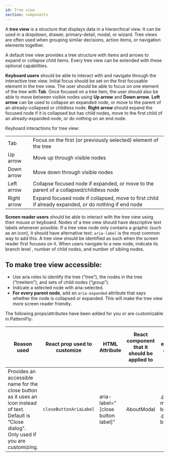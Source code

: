 ```yaml
---
id: Tree view
section: components
---
```


A **tree view** is a structure that displays data in a hierarchical view. It can be used in a dropdown, drawer, primary-detail, modal, or wizard. Tree views are often used when grouping similar decisions, action items, or navigation elements together.

A default tree view provides a tree structure with items and arrows to expand or collapse child items. Every tree view can be extended with these optional capabilities.

**Keyboard users** should be able to interact with and navigate through the interactive tree view. Initial focus should be set on the first focusable element in the tree view. The user should be able to focus on one element of the tree with **Tab**. Once focused on a tree item, the user should also be able to move between visible nodes using **Up arrow** and **Down arrow**. **Left arrow** can be used to collapse an expanded node, or move to the parent of an already-collapsed or childless node. **Right arrow** should expand the focused node if it is collapsed but has child nodes, move to the first child of an already-expanded node, or do nothing on an end node.

Keyboard interactions for tree view:

|  |  |
| -- | -- |
| Tab | Focus on the first (or previously selected) element of the tree |
| Up arrow | Move up through visible nodes |
| Down arrow | Move down through visible nodes |
| Left arrow | Collapse focused node if expanded, or move to the parent of a collapsed/childless node |
| Right arrow | Expand focused node if collapsed, move to first child if already expanded, or do nothing if end node |

**Screen reader users** should be able to interact with the tree view using their mouse or keyboard. Nodes of a tree view should have descriptive text labels whenever possible. If a tree view node only contains a graphic (such as an icon), it should have alternative text: `aria-label` is the most common way to add this. A tree view should be identified as such when the screen reader first focuses on it. When users navigate to a new node, indicate its branch level , number of child nodes, and number of sibling nodes.

## To make tree view accessible:
- Use aria roles to identify the tree (“tree”), the nodes in the tree (“treeitem”), and sets of child nodes (“group”).
- Indicate a selected node with aria-selected.
- **For every parent node**, add an `aria-expanded` attribute that says whether the node is collapsed or expanded. This will make the tree view more screen reader friendly.

The following props/attributes have been added for you or are customizable in PatternFly:

| Reason used | React prop used to customize | HTML Attribute | React component that it should be applied to | Which HTML element it appears on in markup |
| -- | -- | -- | -- | -- |
| Provides an accessible name for the close button as it uses an icon instead of text. Default is “Close dialog”. Only used if you are customizing. | `closeButtonAriaLabel` | aria-label="[close button label]" | AboutModal | .pf-c-modal-box__close .pf-c-button |
